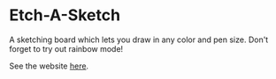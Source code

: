 # Etch-A-Sketch

A sketching board which lets you draw in any color and pen size. Don't forget to try out rainbow mode!

See the website [here](https://ty2huang.github.io/etch-a-sketch/).
